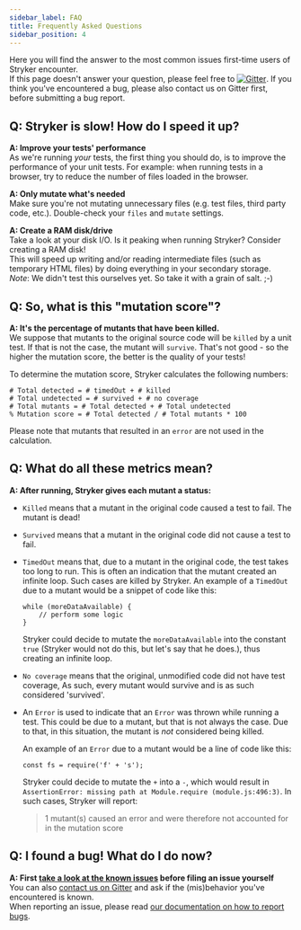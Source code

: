 ```yaml
---
sidebar_label: FAQ
title: Frequently Asked Questions
sidebar_position: 4
---
```


Here you will find the answer to the most common issues first-time users of Stryker encounter.  
If this page doesn't answer your question, please feel free to [![Gitter](https://badges.gitter.im/stryker-mutator/stryker.svg)](https://gitter.im/stryker-mutator/stryker?utm_source=badge&utm_medium=badge&utm_campaign=pr-badge).
If you think you've encountered a bug, please also contact us on Gitter first, before submitting a bug report.

## Q: Stryker is slow! How do I speed it up?

**A: Improve your tests' performance**  
As we're running _your_ tests, the first thing you should do, is to improve the performance of your unit tests.
For example: when running tests in a browser, try to reduce the number of files loaded in the browser.

**A: Only mutate what's needed**  
Make sure you're not mutating unnecessary files (e.g. test files, third party code, etc.).
Double-check your `files` and `mutate` settings.

**A: Create a RAM disk/drive**  
Take a look at your disk I/O. Is it peaking when running Stryker? Consider creating a RAM disk!  
This will speed up writing and/or reading intermediate files (such as temporary HTML files) by doing everything in your secondary storage.  
_Note_: We didn't test this ourselves yet. So take it with a grain of salt. ;-)

## Q: So, what is this "mutation score"?

**A: It's the percentage of mutants that have been killed.**  
We suppose that mutants to the original source code will be `killed` by a unit test.
If that is not the case, the mutant will `survive`.
That's not good - so the higher the mutation score, the better is the quality of your tests!

To determine the mutation score, Stryker calculates the following numbers:

    # Total detected = # timedOut + # killed
    # Total undetected = # survived + # no coverage
    # Total mutants = # Total detected + # Total undetected
    % Mutation score = # Total detected / # Total mutants * 100

Please note that mutants that resulted in an `error` are not used in the calculation.

## Q: What do all these metrics mean?

**A: After running, Stryker gives each mutant a status:**

- `Killed` means that a mutant in the original code caused a test to fail. The mutant is dead!
- `Survived` means that a mutant in the original code did not cause a test to fail.
- `TimedOut` means that, due to a mutant in the original code, the test takes too long to run. This is often an indication that the mutant created an infinite loop. Such cases are killed by Stryker.
  An example of a `TimedOut` due to a mutant would be a snippet of code like this:

      while (moreDataAvailable) {
          // perform some logic
      }

  Stryker could decide to mutate the `moreDataAvailable` into the constant `true` (Stryker would not do this, but let's say that he does.), thus creating an infinite loop.

- `No coverage` means that the original, unmodified code did not have test coverage, As such, every mutant would survive and is as such considered 'survived'.
- An `Error` is used to indicate that an `Error` was thrown while running a test. This could be due to a mutant, but that is not always the case. Due to that, in this situation, the mutant is _not_ considered being killed.

  An example of an `Error` due to a mutant would be a line of code like this:

      const fs = require('f' + 's');

  Stryker could decide to mutate the `+` into a `-`, which would result in `AssertionError: missing path at Module.require (module.js:496:3)`. In such cases, Stryker will report:

  > 1 mutant(s) caused an error and were therefore not accounted for in the mutation score

## Q: I found a bug! What do I do now?

**A: First [take a look at the known issues](https://github.com/stryker-mutator/stryker-js/issues) before filing an issue yourself**  
You can also [contact us on Gitter](https://gitter.im/stryker-mutator/stryker-js) and ask if the (mis)behavior you've encountered is known.  
When reporting an issue, please read [our documentation on how to report bugs](https://github.com/stryker-mutator/stryker-js/blob/master/CONTRIBUTING.md#bug-triage).
